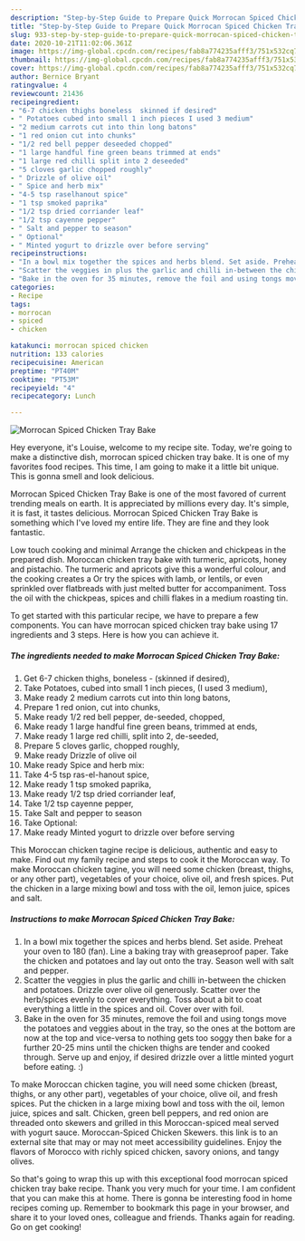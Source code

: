 ```yaml
---
description: "Step-by-Step Guide to Prepare Quick Morrocan Spiced Chicken Tray Bake"
title: "Step-by-Step Guide to Prepare Quick Morrocan Spiced Chicken Tray Bake"
slug: 933-step-by-step-guide-to-prepare-quick-morrocan-spiced-chicken-tray-bake
date: 2020-10-21T11:02:06.361Z
image: https://img-global.cpcdn.com/recipes/fab8a774235afff3/751x532cq70/morrocan-spiced-chicken-tray-bake-recipe-main-photo.jpg
thumbnail: https://img-global.cpcdn.com/recipes/fab8a774235afff3/751x532cq70/morrocan-spiced-chicken-tray-bake-recipe-main-photo.jpg
cover: https://img-global.cpcdn.com/recipes/fab8a774235afff3/751x532cq70/morrocan-spiced-chicken-tray-bake-recipe-main-photo.jpg
author: Bernice Bryant
ratingvalue: 4
reviewcount: 21436
recipeingredient:
- "6-7 chicken thighs boneless  skinned if desired"
- " Potatoes cubed into small 1 inch pieces I used 3 medium"
- "2 medium carrots cut into thin long batons"
- "1 red onion cut into chunks"
- "1/2 red bell pepper deseeded chopped"
- "1 large handful fine green beans trimmed at ends"
- "1 large red chilli split into 2 deseeded"
- "5 cloves garlic chopped roughly"
- " Drizzle of olive oil"
- " Spice and herb mix"
- "4-5 tsp raselhanout spice"
- "1 tsp smoked paprika"
- "1/2 tsp dried corriander leaf"
- "1/2 tsp cayenne pepper"
- " Salt and pepper to season"
- " Optional"
- " Minted yogurt to drizzle over before serving"
recipeinstructions:
- "In a bowl mix together the spices and herbs blend. Set aside. Preheat your oven to 180 (fan). Line a baking tray with greaseproof paper. Take the chicken and potatoes and lay out onto the tray. Season well with salt and pepper."
- "Scatter the veggies in plus the garlic and chilli in-between the chicken and potatoes. Drizzle over olive oil generously. Scatter over the herb/spices evenly to cover everything. Toss about a bit to coat everything a little in the spices and oil. Cover over with foil."
- "Bake in the oven for 35 minutes, remove the foil and using tongs move the potatoes and veggies about in the tray, so the ones at the bottom are now at the top and vice-versa to nothing gets too soggy then bake for a further 20-25 mins until the chicken thighs are tender and cooked through. Serve up and enjoy, if desired drizzle over a little minted yogurt before eating. :)"
categories:
- Recipe
tags:
- morrocan
- spiced
- chicken

katakunci: morrocan spiced chicken 
nutrition: 133 calories
recipecuisine: American
preptime: "PT40M"
cooktime: "PT53M"
recipeyield: "4"
recipecategory: Lunch

---
```



![Morrocan Spiced Chicken Tray Bake](https://img-global.cpcdn.com/recipes/fab8a774235afff3/751x532cq70/morrocan-spiced-chicken-tray-bake-recipe-main-photo.jpg)

Hey everyone, it's Louise, welcome to my recipe site. Today, we're going to make a distinctive dish, morrocan spiced chicken tray bake. It is one of my favorites food recipes. This time, I am going to make it a little bit unique. This is gonna smell and look delicious.

Morrocan Spiced Chicken Tray Bake is one of the most favored of current trending meals on earth. It is appreciated by millions every day. It's simple, it is fast, it tastes delicious. Morrocan Spiced Chicken Tray Bake is something which I've loved my entire life. They are fine and they look fantastic.

Low touch cooking and minimal Arrange the chicken and chickpeas in the prepared dish. Moroccan chicken tray bake with turmeric, apricots, honey and pistachio. The turmeric and apricots give this a wonderful colour, and the cooking creates a Or try the spices with lamb, or lentils, or even sprinkled over flatbreads with just melted butter for accompaniment. Toss the oil with the chickpeas, spices and chilli flakes in a medium roasting tin.


To get started with this particular recipe, we have to prepare a few components. You can have morrocan spiced chicken tray bake using 17 ingredients and 3 steps. Here is how you can achieve it.

<!--inarticleads1-->

##### The ingredients needed to make Morrocan Spiced Chicken Tray Bake:

1. Get 6-7 chicken thighs, boneless - (skinned if desired),
1. Take  Potatoes, cubed into small 1 inch pieces, (I used 3 medium),
1. Make ready 2 medium carrots cut into thin long batons,
1. Prepare 1 red onion, cut into chunks,
1. Make ready 1/2 red bell pepper, de-seeded, chopped,
1. Make ready 1 large handful fine green beans, trimmed at ends,
1. Make ready 1 large red chilli, split into 2, de-seeded,
1. Prepare 5 cloves garlic, chopped roughly,
1. Make ready  Drizzle of olive oil
1. Make ready  Spice and herb mix:
1. Take 4-5 tsp ras-el-hanout spice,
1. Make ready 1 tsp smoked paprika,
1. Make ready 1/2 tsp dried corriander leaf,
1. Take 1/2 tsp cayenne pepper,
1. Take  Salt and pepper to season
1. Take  Optional:
1. Make ready  Minted yogurt to drizzle over before serving


This Moroccan chicken tagine recipe is delicious, authentic and easy to make. Find out my family recipe and steps to cook it the Moroccan way. To make Moroccan chicken tagine, you will need some chicken (breast, thighs, or any other part), vegetables of your choice, olive oil, and fresh spices. Put the chicken in a large mixing bowl and toss with the oil, lemon juice, spices and salt. 

<!--inarticleads2-->

##### Instructions to make Morrocan Spiced Chicken Tray Bake:

1. In a bowl mix together the spices and herbs blend. Set aside. Preheat your oven to 180 (fan). Line a baking tray with greaseproof paper. Take the chicken and potatoes and lay out onto the tray. Season well with salt and pepper.
1. Scatter the veggies in plus the garlic and chilli in-between the chicken and potatoes. Drizzle over olive oil generously. Scatter over the herb/spices evenly to cover everything. Toss about a bit to coat everything a little in the spices and oil. Cover over with foil.
1. Bake in the oven for 35 minutes, remove the foil and using tongs move the potatoes and veggies about in the tray, so the ones at the bottom are now at the top and vice-versa to nothing gets too soggy then bake for a further 20-25 mins until the chicken thighs are tender and cooked through. Serve up and enjoy, if desired drizzle over a little minted yogurt before eating. :)


To make Moroccan chicken tagine, you will need some chicken (breast, thighs, or any other part), vegetables of your choice, olive oil, and fresh spices. Put the chicken in a large mixing bowl and toss with the oil, lemon juice, spices and salt. Chicken, green bell peppers, and red onion are threaded onto skewers and grilled in this Moroccan-spiced meal served with yogurt sauce. Moroccan-Spiced Chicken Skewers. this link is to an external site that may or may not meet accessibility guidelines. Enjoy the flavors of Morocco with richly spiced chicken, savory onions, and tangy olives. 

So that's going to wrap this up with this exceptional food morrocan spiced chicken tray bake recipe. Thank you very much for your time. I am confident that you can make this at home. There is gonna be interesting food in home recipes coming up. Remember to bookmark this page in your browser, and share it to your loved ones, colleague and friends. Thanks again for reading. Go on get cooking!
